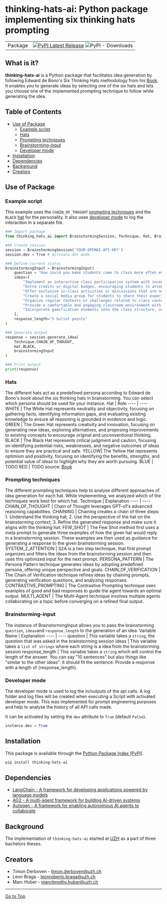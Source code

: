 # thinking-hats-ai: Python package implementing six thinking hats prompting

| | |
| --- | --- |
| Package | [![PyPI Latest Release](https://img.shields.io/pypi/v/thinking-hats-ai.svg)](https://pypi.org/project/thinking-hats-ai/) ![PyPI - Downloads](https://img.shields.io/pypi/dm/thinking-hats-ai)|


## What is it?
**thinking-hats-ai** is a Python package that facilitates idea generation by following Edward de Bono's Six Thinking Hats methodology from his [Book](https://swisscovery.slsp.ch/permalink/41SLSP_NETWORK/1ufb5t2/alma991081046019705501). It enables you to generate ideas by selecting one of the six hats and lets you choose one of the implemented prompting technique to follow while generating the idea.


## Table of Contents
- [Use of Package](#use-of-package)
    - [Example script](#example-script)
    - [Hats](#hats)
    - [Prompting techniques](#prompting-techniques)
    - [Brainstorming-input](#brainstorming-input)
    - [Developer mode](#developer-mode)
- [Installation](#installation)
- [Dependencies](#dependencies)
- [Background](#background)
- [Creators](#creators)


## Use of Package
### Example script
This example uses the `CHAIN_OF_THOUGHT` [prompting techniques](#prompting-techniques) and the `BLACK` [hat](#hats) for the personality. It also uses [developer mode](#developer-mode) to log the interaction in a separate file.
```python
### Import package
from thinking_hats_ai import BrainstormingSession, Technique, Hat, BrainstormingInput

### Create session
session = BrainstormingSession('YOUR-OPENAI-API-KEY')
session.dev = True # Activate dev mode

### Define current status
brainstormingInput = BrainstormingInput(
    question = 'How could you make students come to class more often even though there are podcasts provided for each lecture?',
    ideas=[
        "Implement an interactive class participation system with incentives",
        "Extra credits or digital badges, encouraging students to attend and engage actively",
        "Offer exclusive in-class activities or discussions that are not available in the podcasts",
        "Create a social media group for students to share their experiences and insights from attending class",
        "Organize regular contests or challenges related to class content, with prizes for participants",
        "Provide a comfortable and engaging classroom environment with refreshments and seating arrangements",
        "Incorporate gamification elements into the class structure, such as quizzes or team-based activities",
    ],
    response_length='5 bullet points'
)

### Generate output
response = session.generate_idea(
    Technique.CHAIN_OF_THOUGHT,
    Hat.BLACK,
    brainstormingInput
)

### Print output
print(response)
```

### Hats
The different hats act as a predefined persona according to Edward de Bono's book about the six thinking hats in brainstorming. You can select which persona should be used for your instance.
Hat   | Role
----  | ----
WHITE | The White Hat represents neutrality and objectivity, focusing on gathering facts, identifying information gaps, and evaluating existing knowledge to ensure all reasoning is grounded in evidence and logic.
GREEN | The Green Hat represents creativity and innovation, focusing on generating new ideas, exploring alternatives, and proposing improvements to existing concepts to encourage original and unconventional thinking.
BLACK | The Black Hat represents critical judgment and caution, focusing on identifying potential risks, weaknesses, and negative outcomes of ideas to ensure they are practical and safe.
YELLOW| The Yellow Hat represents optimism and positivity, focusing on identifying the benefits, strengths, and potential value of ideas to highlight why they are worth pursuing.
BLUE  | TODO
RED   | TODO
source: [Book](https://swisscovery.slsp.ch/permalink/41SLSP_NETWORK/1ufb5t2/alma991081046019705501)


### Prompting techniques
The different prompting techniques help to analyse different approaches of idea generation for each hat. While implementing, we analyzed which of the techniques work best for which hat.
Technique        | Explanation
----             | ----
CHAIN_OF_THOUGHT | Chain of Thought leverages GPT-o1's advanced reasoning capabilities.
CHAINING | Chaining creates a chain of three steps: 1. Understand the thinking hat; 2. Use the perspective of the hat on the brainstorming context; 3. Refine the generated response and make sure it aligns with the thinking hat.
FEW_SHOT | The Few Shot method first uses a meta prompt to generate three examples of how the given hat would reply in a brainstorming session. These examples are then used as guidance for generating a response to the given brainstorming session.
SYSTEM_2_ATTENTION | S2A is a two step technique, that first prompt organizes and filters the ideas from the brainstorming session and then uses this optimized input for the next prompt.
PERSONA_PATTERN         | The Persona Pattern technique generates ideas by adopting predefined persona, offering unique perspective and goals.
CHAIN_OF_VERIFICATION   | The Chain of Verification technique refines ideas by chaining prompts, generating verification questions, and analyzing responses.
CONTRASTIVE_PROMPTING   | The Contrastive Prompting technique uses examples of good and bad responses to guide the agent towards an optimal output.
MULTI_AGENT             | The Multi-Agent technique involves multiple agents collaborating on a topic before converging on a refined final output.

### Brainstorming-input
The instance of BrainstormingInput allows you to pass the brainstorming `question`, `ideas`and `response_length` to the generation of an idea.
Variable Name    | Explanation
----             | ----
question         | This variable takes a `string`, the question that was asked in the brainstorming session
ideas            | This variable takes a `list of strings` where each string is a idea from the brainstorming session
response_length  | This variable takes a `string` which will control the length of the answer. You can say "10 sentences" but also things like "similar to the other ideas". It should fit the sentence: Provide a response with a length of {response_length}.


### Developer mode
The developer mode is used to log the in/outputs of the api calls. A log folder and log files will be created when executing a Script with activated developer mode. This was implemented for prompt engineering purposes and help to analyse the history of all API calls made. 

It can be activated by setting the `dev` attribute to `True` (default `False`).
```python
instance.dev = True
```


## Installation
This package is available through the [Python
Package Index (PyPI)](https://pypi.org/project/thinking-hats-ai).

```sh
pip install thinking-hats-ai
```


## Dependencies
- [LangChain - A framework for developing applications powered by language models](https://www.langchain.com)
- [AG2 - A multi-agent framework for building AI-driven systems](https://ag2.ai)
- [Autogen - A framework for enabling autonomous AI agents to collaborate](https://microsoft.github.io/autogen/stable//index.html)


## Background
The implementation of ``thinking-hats-ai`` started at [UZH](https://www.uzh.ch) as a part of three bachelors theses.


## Creators
- Timon Derboven - [timon.derboven@uzh.ch](mailto:timon.derboven@uzh.ch)
- Leon Braga - [leonroberto.braga@uzh.ch](mailto:leonroberto.braga@uzh.ch)
- Marc Huber - [marctimothy.huber@uzh.ch](mailto:marctimothy.huber@uzh.ch)


<hr>

[Go to Top](#table-of-contents)